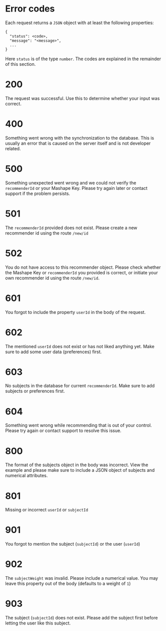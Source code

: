 # Error codes

Each request returns a `JSON` object with at least the following properties:

```
{
  "status": <code>,
  "message": "<message>",
  ...
}
```

Here `status` is of the type `number`. The codes are explained in the remainder of this section.

# 200
The request was successful. Use this to determine whether your input was correct.

# 400
Something went wrong with the synchronization to the database. This is usually an error that is caused on the server itself and is not developer related.

# 500
Something unexpected went wrong and we could not verify the `recommenderId` or your Mashape Key. Please try again later or contact support if the problem persists.

# 501
The `recommenderId` provided does not exist. Please create a new recommender id using the route `/new/id`

# 502
You do not have access to this recommender object. Please check whether the Mashape Key or `recommenderId` you provided is correct, or initiate your own recommender id using the route `/new/id`.

# 601
You forgot to include the property `userId` in the body of the request.

# 602
The mentioned `userId` does not exist or has not liked anything yet. Make sure to add some user data (preferences) first.

# 603
No subjects in the database for current `recommenderId`. Make sure to add subjects or preferences first.

# 604
Something went wrong while recommending that is out of your control. Please try again or contact support to resolve this issue.

# 800
The format of the subjects object in the body was incorrect. View the example and please make sure to include a JSON object of subjects and numerical attributes.

# 801
Missing or incorrect `userId` or `subjectId`

# 901
You forgot to mention the subject (`subjectId`) or the user (`userId`)

# 902
The `subjectWeight` was invalid. Please include a numerical value. You may leave this property out of the body (defaults to a weight of `1`)

# 903
The subject (`subjectId`) does not exist. Please add the subject first before letting the user like this subject.
